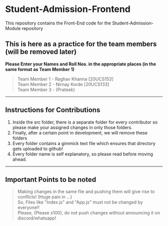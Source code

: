 # Student-Admission-Frontend

This repository contains the Front-End code for the Student-Admission-Module repository

## This is here as a practice for the team members (will be removed later)

**Please Enter your Names and Roll Nos. in the appropriate places (in the same format as Team Member 1)**

> Team Member 1 - Raghav Khanna [20UCS153] <br />
> Team Member 2 - Nirnay Korde [20UCS133] <br />
> Team Member 3 - (Prateek) <br />

---

## Instructions for Contributions

1. Inside the src folder, there is a separate folder for every contributor so please make your assigned changes in only those folders.
1. Finally, after a certain point in development, we will remove these folders
1. Every folder contains a gimmick text file which ensures that directory gets uploaded to github!
1. Every folder name is self explanatory, so please read before moving ahead.

---

## Important Points to be noted

> Making changes in the same file and pushing them will give rise to conflicts! (Huge pain in ...) <Br />
> So, Files like "Index.js" and "App.js" must not be changed by everyone!! <Br />
> Please, (Please x100), do not push changes without announcing it on discord/whatsapp! <Br />

